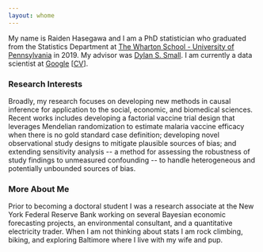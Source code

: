 ```yaml
---
layout: whome 
---
```

My name is Raiden Hasegawa and I am a PhD statistician who graduated from the Statistics Department at [The Wharton School - University of Pennsylvania](https://statistics.wharton.upenn.edu/) in 2019. My advisor was [Dylan S. Small](http://www-stat.wharton.upenn.edu/~dsmall/). I am currently a data scientist at [Google](http://www.google.com) \[[CV](../assets/CV/Hasegawa_CV.pdf)\].

### Research Interests
Broadly, my research focuses on developing new methods in causal inference for application to the social, economic, and biomedical sciences.  Recent works includes developing a factorial vaccine trial design that leverages Mendelian randomization to estimate malaria vaccine efficacy when there is no gold standard case definition; developing novel observational study designs to mitigate plausible sources of bias; and extending sensitivity analysis -- a method for assessing the robustness of study findings to unmeasured confounding -- to handle heterogeneous and potentially unbounded sources of bias.

### More About Me
Prior to becoming a doctoral student I was a research associate at the New York Federal Reserve Bank working on several Bayesian economic forecasting projects, an environmental consultant, and a quantitative electricity trader. When I am not thinking about stats I am rock climbing, biking, and exploring Baltimore where I live with my wife and pup.



